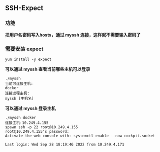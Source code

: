 ## SSH-Expect

### 功能
**把用户名密码写入hosts，通过 myssh 连接，这样就不需要输入密码了**

### 需要安装 expect
`yum install -y expect`


**可以通过 myssh 查看当前哪些主机可以登录**
```
./myssh
当前可连接主机:
docker
连接远程主机:
myssh [主机名]
```

**可以通过 myssh 登录主机**
```
./myssh docker
连接主机:10.249.4.155
spawn ssh -p 22 root@10.249.4.155
root@10.249.4.155's password:
Activate the web console with: systemctl enable --now cockpit.socket

Last login: Wed Sep 28 18:19:46 2022 from 10.249.4.171
```
